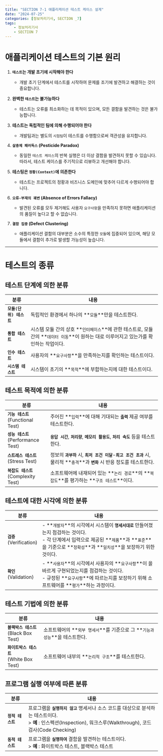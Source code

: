 ```yaml
---
title: "SECTION 7-1 애플리케이션 테스트 케이스 설계"
date: "2024-07-25"
categories: [정보처리기사, SECTION _7]
tags:
    - 정보처리기사 
    - SECTION 7
---
```


# 애플리케이션 테스트의 기본 원리

1. **`테스트`는 개발 초기에 시작해야 한다**
   - 개발 초기 단계에서 테스트를 시작하여 문제를 조기에 발견하고 해결하는 것이 중요합니다.

2. **완벽한 `테스트`는 불가능하다**
   - 테스트는 오류를 최소화하는 데 목적이 있으며, 모든 결함을 발견하는 것은 불가능합니다.

3. **테스트는 독립적인 팀에 의해 수행되어야 한다**
   - 개발팀과는 별도의 `시험팀`이 테스트를 수행함으로써 객관성을 유지합니다.

4. **`살충제 패러독스` (Pesticide Paradox)**
   - 동일한 `테스트 케이스`의 반복 실행은 더 이상 결함을 발견하지 못할 수 있습니다. 따라서, 테스트 케이스를 주기적으로 리뷰하고 개선해야 합니다.

5. **테스팅은 `정황(Context)`에 의존한다**
   - 테스트는 프로젝트의 정황과 비즈니스 도메인에 맞추어 다르게 수행되어야 합니다.

6. **`오류-부재의 궤변` (Absence of Errors Fallacy)**
   - 발견된 오류를 모두 제거해도 사용자 `요구사항`을 만족하지 못하면 애플리케이션의 품질이 높다고 할 수 없습니다.

7. **`결함 집중` (Defect Clustering)**
   - 애플리케이션 결함의 대부분은 소수의 특정한 `모듈`에 집중되어 있으며, 해당 모듈에서 결함이 추가로 발생할 가능성이 높습니다.

--------------

# 테스트의 종류

## 테스트 단계에 의한 분류

| 분류 | 내용 |
| --- | --- |
| **`모듈(단위) 테스트`** | 독립적인 환경에서 하나의 **`모듈`**만을 테스트한다. |
| **`통합 테스트`** | 시스템 모듈 간의 상호 **`인터페이스`**에 관한 테스트로, 모듈 간의 **`데이터 이동`**이 원하는 대로 이루어지고 있는가를 확인하는 작업이다. |
| **`인수 테스트`** | 사용자의 **`요구사항`**을 만족하는지를 확인하는 테스트이다. |
| **`시스템 테스트`** | 시스템이 초기의 **`목적`**에 부합하는지에 대한 테스트이다. |

## 테스트 목적에 의한 분류

| 분류 | 내용 | 
| --- | ---|
| **`기능 테스트`**<br>(Functional Test) | 주어진 **`입력`**에 대해 기대되는 **`출력`** 제공 여부를 테스트한다.|
| **`성능 테스트`**<br>(Performance Test) | **`응답 시간`**, **`처리량`**, **`메모리 활용도`**, **`처리 속도`** 등을 테스트한다.|
| **`스트레스 테스트`**<br>(Stress Test) | 정보의 **`과부하`** 시, **`최저 조건 미달`**-**`최고 조건 초과`** 시, 물리적 **`충격`**과 **`변화`** 시 반응 정도를 테스트한다.|
| **`복잡도 테스트`**<br>(Complexity Test) | 소프트웨어에 내재되어 있는 **`논리 경로`**의 **`복잡도`**를 평가하는 **`구조 테스트`**이다.|

## 테스트에 대한 시각에 의한 분류

| 분류 | 내용 |
|---|---|
| **`검증`**<br>(Verification) | - **`개발자`**의 시각에서 시스템이 **`명세서대로`** 만들어졌는지 점검하는 것이다.<br> - 각 단계에서 입력으로 제공된 **`제품`**과 **`표준`**을 기준으로 **`정확성`**과 **`일치성`**을 보장하기 위한 것이다.|
| **`확인`**<br>(Validation) | - **`사용자`**의 시각에서 사용자의 **`요구사항`**이 올바르게 구현되었는지를 점검하는 것이다.<br> - 규정된 **`요구사항`**에 따르는지를 보장하기 위해 소프트웨어를 **`평가`**하는 과정이다.|

## 테스트 기법에 의한 분류

| 분류 | 내용 | 
| --- | --- | 
| **`블랙박스 테스트`** <br> (Black Box Test) | 소프트웨어의 **`외부 명세서`**를 기준으로 그 **`기능과 성능`**을 테스트한다.|
| **`화이트박스 테스트`** <br> (White Box Test) | 소프트웨어 내부의 **`논리적 구조`**를 테스트한다. | 

## 프로그램 실행 여부에 따른 분류

| 분류 | 내용 | 
| --- | --- | 
| **`정적 테스트`** | 프로그램을 **`실행하지 않고`** 명세서나 소스 코드를 대상으로 분석하는 테스트이다. <br> > **예** : 인스펙션(Inspection), 워크스루(Walkthrough), 코드 검사(Code Checking) |
| **`동적 테스트`** | 프로그램을 **`실행하여`** 결함을 발견하는 테스트이다. <br> > **예** : 화이트박스 테스트, 블랙박스 테스트|
